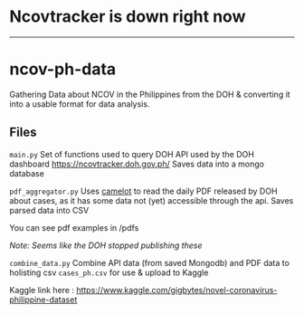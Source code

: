 # Ncovtracker is down right now #
---
# ncov-ph-data

Gathering Data about NCOV in the Philippines from the DOH & converting it into a usable format for data analysis.

## Files

`main.py`
Set of functions used to query DOH API used by the DOH dashboard https://ncovtracker.doh.gov.ph/
Saves data into a mongo database

`pdf_aggregator.py`
Uses [camelot](https://camelot-py.readthedocs.io/) to read the daily PDF released by DOH about cases, as it has some data not (yet) accessible through the api. Saves parsed data into CSV

You can see pdf examples in /pdfs

*Note: Seems like the DOH stopped publishing these*

`combine_data.py`
Combine API data (from saved Mongodb) and PDF data to holisting csv `cases_ph.csv` for use & upload to Kaggle

Kaggle link here : https://www.kaggle.com/gigbytes/novel-coronavirus-philippine-dataset
